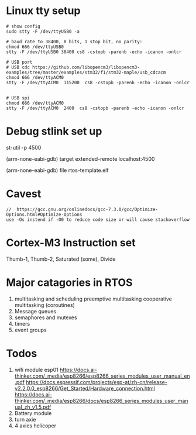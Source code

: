 # Linux tty setup
```
# show config 
sudo stty -F /dev/ttyUSB0 -a

# baud rate to 38400, 8 bits, 1 stop bit, no parity:
chmod 666 /dev/ttyUSB0 
stty -F /dev/ttyUSB0 38400 cs8 -cstopb -parenb -echo -icanon -onlcr

# USB port
# USB cdc https://github.com/libopencm3/libopencm3-examples/tree/master/examples/stm32/f1/stm32-maple/usb_cdcacm
chmod 666 /dev/ttyACM0 
stty -F /dev/ttyACM0  115200  cs8 -cstopb -parenb -echo -icanon -onlcr


# USB spi
chmod 666 /dev/ttyACM0 
stty -F /dev/ttyACM0  2400  cs8 -cstopb -parenb -echo -icanon -onlcr
```


# Debug stlink set up

st-util -p 4500

(arm-none-eabi-gdb) target extended-remote localhost:4500

(arm-none-eabi-gdb) file rtos-template.elf


# Cavest
```
//  https://gcc.gnu.org/onlinedocs/gcc-7.3.0/gcc/Optimize-Options.html#Optimize-Options
use -Os instend if -O0 to reduce code size or will cause stackoverflow
```

# Cortex-M3 Instruction set	
Thumb-1, Thumb-2,
Saturated (some), Divide

# Major catagories in RTOS
1. multitasking and scheduling
    preemptive multitasking
    cooperative multitasking (coroutines)
2. Message queues
3. semaphores and mutexes
4. timers 
5. event groups

# Todos
1. wifi module esp01 
    https://docs.ai-thinker.com/_media/esp8266/esp8266_series_modules_user_manual_en.pdf
    https://docs.espressif.com/projects/esp-at/zh-cn/release-v2.2.0.0_esp8266/Get_Started/Hardware_connection.html
    https://docs.ai-thinker.com/_media/esp8266/docs/esp8266_series_modules_user_manual_zh_v1.5.pdf
2. Battery module
3. turn axie
4. 4 axies helicoper
